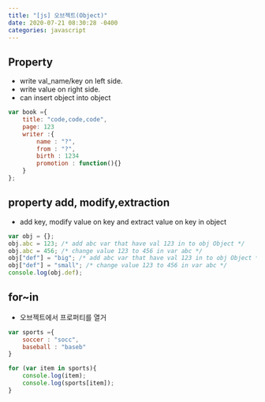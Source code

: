 ```yaml
---
title: "[js] 오브젝트(Object)"
date: 2020-07-21 08:30:28 -0400
categories: javascript
---
```


## Property

- write val_name/key on left side.
- write value on right side.
- can insert object into object

```javascript
var book ={
    title: "code,code,code",
    page: 123
    writer :{
        name : "?",
        from : "?",
        birth : 1234
        promotion : function(){}
    }
};
```

## property add, modify,extraction

- add key, modify value on key and extract value on key in object

```javascript
var obj = {};
obj.abc = 123; /* add abc var that have val 123 in to obj Object */
obj.abc = 456; /* change value 123 to 456 in var abc */
obj["def"] = "big"; /* add abc var that have val 123 in to obj Object */
obj["def"] = "small"; /* change value 123 to 456 in var abc */
console.log(obj.def);
```

## for~in

- 오브젝트에서 프로퍼티를 열거

```javascript
var sports ={
    soccer : "socc",
    baseball : "baseb"
}

for (var item in sports){
    console.log(item);
    console.log(sports[item]);
}
```